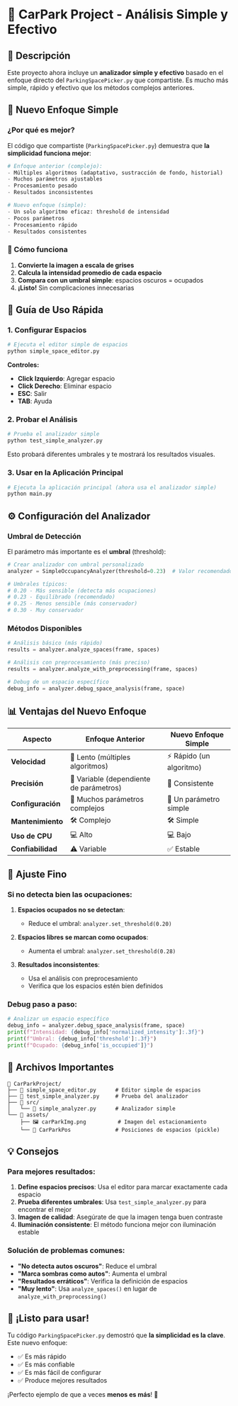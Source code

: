 # 🚗 CarPark Project - Análisis Simple y Efectivo

## 📖 Descripción

Este proyecto ahora incluye un **analizador simple y efectivo** basado en el enfoque directo del `ParkingSpacePicker.py` que compartiste. Es mucho más simple, rápido y efectivo que los métodos complejos anteriores.

## 🎯 Nuevo Enfoque Simple

### ¿Por qué es mejor?

El código que compartiste (`ParkingSpacePicker.py`) demuestra que **la simplicidad funciona mejor**:

```python
# Enfoque anterior (complejo):
- Múltiples algoritmos (adaptativo, sustracción de fondo, historial)
- Muchos parámetros ajustables
- Procesamiento pesado
- Resultados inconsistentes

# Nuevo enfoque (simple):
- Un solo algoritmo eficaz: threshold de intensidad
- Pocos parámetros
- Procesamiento rápido
- Resultados consistentes
```

### 🔧 Cómo funciona

1. **Convierte la imagen a escala de grises**
2. **Calcula la intensidad promedio de cada espacio**
3. **Compara con un umbral simple**: espacios oscuros = ocupados
4. **¡Listo!** Sin complicaciones innecesarias

## 🚀 Guía de Uso Rápida

### 1. Configurar Espacios

```bash
# Ejecuta el editor simple de espacios
python simple_space_editor.py
```

**Controles:**
- **Click Izquierdo**: Agregar espacio
- **Click Derecho**: Eliminar espacio  
- **ESC**: Salir
- **TAB**: Ayuda

### 2. Probar el Análisis

```bash
# Prueba el analizador simple
python test_simple_analyzer.py
```

Esto probará diferentes umbrales y te mostrará los resultados visuales.

### 3. Usar en la Aplicación Principal

```bash
# Ejecuta la aplicación principal (ahora usa el analizador simple)
python main.py
```

## ⚙️ Configuración del Analizador

### Umbral de Detección

El parámetro más importante es el **umbral** (threshold):

```python
# Crear analizador con umbral personalizado
analyzer = SimpleOccupancyAnalyzer(threshold=0.23)  # Valor recomendado

# Umbrales típicos:
# 0.20 - Más sensible (detecta más ocupaciones)
# 0.23 - Equilibrado (recomendado)
# 0.25 - Menos sensible (más conservador)
# 0.30 - Muy conservador
```

### Métodos Disponibles

```python
# Análisis básico (más rápido)
results = analyzer.analyze_spaces(frame, spaces)

# Análisis con preprocesamiento (más preciso)
results = analyzer.analyze_with_preprocessing(frame, spaces)

# Debug de un espacio específico
debug_info = analyzer.debug_space_analysis(frame, space)
```

## 📊 Ventajas del Nuevo Enfoque

| Aspecto | Enfoque Anterior | Nuevo Enfoque Simple |
|---------|------------------|---------------------|
| **Velocidad** | 🐌 Lento (múltiples algoritmos) | ⚡ Rápido (un algoritmo) |
| **Precisión** | 🎯 Variable (dependiente de parámetros) | 🎯 Consistente |
| **Configuración** | 🔧 Muchos parámetros complejos | 🔧 Un parámetro simple |
| **Mantenimiento** | 🛠️ Complejo | 🛠️ Simple |
| **Uso de CPU** | 💻 Alto | 💻 Bajo |
| **Confiabilidad** | ⚠️ Variable | ✅ Estable |

## 🔧 Ajuste Fino

### Si no detecta bien las ocupaciones:

1. **Espacios ocupados no se detectan**:
   - Reduce el umbral: `analyzer.set_threshold(0.20)`

2. **Espacios libres se marcan como ocupados**:
   - Aumenta el umbral: `analyzer.set_threshold(0.28)`

3. **Resultados inconsistentes**:
   - Usa el análisis con preprocesamiento
   - Verifica que los espacios estén bien definidos

### Debug paso a paso:

```python
# Analizar un espacio específico
debug_info = analyzer.debug_space_analysis(frame, space)
print(f"Intensidad: {debug_info['normalized_intensity']:.3f}")
print(f"Umbral: {debug_info['threshold']:.3f}")
print(f"Ocupado: {debug_info['is_occupied']}")
```

## 📁 Archivos Importantes

```
📂 CarParkProject/
├── 📄 simple_space_editor.py      # Editor simple de espacios
├── 📄 test_simple_analyzer.py     # Prueba del analizador
├── 📂 src/
│   └── 📄 simple_analyzer.py      # Analizador simple
└── 📂 assets/
    ├── 🖼️ carParkImg.png          # Imagen del estacionamiento
    └── 📄 CarParkPos              # Posiciones de espacios (pickle)
```

## 💡 Consejos

### Para mejores resultados:

1. **Define espacios precisos**: Usa el editor para marcar exactamente cada espacio
2. **Prueba diferentes umbrales**: Usa `test_simple_analyzer.py` para encontrar el mejor
3. **Imagen de calidad**: Asegúrate de que la imagen tenga buen contraste
4. **Iluminación consistente**: El método funciona mejor con iluminación estable

### Solución de problemas comunes:

- **"No detecta autos oscuros"**: Reduce el umbral
- **"Marca sombras como autos"**: Aumenta el umbral  
- **"Resultados erráticos"**: Verifica la definición de espacios
- **"Muy lento"**: Usa `analyze_spaces()` en lugar de `analyze_with_preprocessing()`

## 🎉 ¡Listo para usar!

Tu código `ParkingSpacePicker.py` demostró que **la simplicidad es la clave**. Este nuevo enfoque:

- ✅ Es más rápido
- ✅ Es más confiable  
- ✅ Es más fácil de configurar
- ✅ Produce mejores resultados

¡Perfecto ejemplo de que a veces **menos es más**! 🚀

